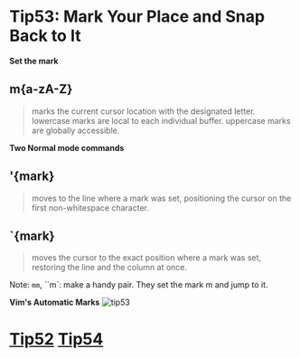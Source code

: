 # Tip53: Mark Your Place and Snap Back to It

**Set the mark**
## m{a-zA-Z}
>marks the current cursor location with the designated letter.
>lowercase marks are local to each individual buffer.
>uppercase marks are globally accessible.

**Two Normal mode commands**
## '{mark}
>moves to the line where a mark was set, positioning the cursor on the first non-whitespace character.

## `{mark}
>moves the cursor to the exact position where a mark was set, restoring the line and the column at once.

Note: `mm`, ``m`: make a handy pair. They set the mark m and jump to it.

**Vim's Automatic Marks**
![tip53](images/tip53.png)

# [Tip52](tip52.md) [Tip54](tip54.md)
